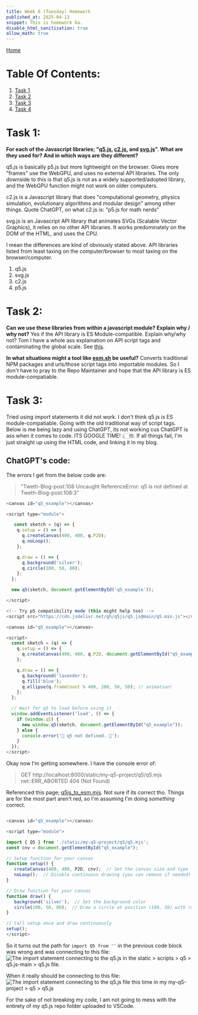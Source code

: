 ```yaml
---
title: Week 6 (Tuesday) Homework
published_at: 2025-04-13
snippet: This is homework 6a.
disable_html_sanitization: true
allow_math: true
---
```


[Home](https://cclanchublo6.deno.dev/)

# Table Of Contents:

1. [Task 1](https://cclanchublo6.deno.dev/Tweth-Blog-post#task-1)
2. [Task 2](https://cclanchublo6.deno.dev/Tweth-Blog-post#task-2)
3. [Task 3](#)
4. [Task 4](#)

# Task 1:

**For each of the Javascript libraries; "[q5.js](https://q5js.org/home/), [c2.js](https://c2js.org/), and [svg.js](https://svgjs.dev/docs/3.2/)". What are they used for? And in which ways are they different?**

q5.js is basically p5.js but more lightweight on the browser. Gives more "frames" use the WebGPU, and uses no external API libraries. The only downside to this is that q5.js is not as a widely supported/adopted library, and the WebGPU function might not work on older computers.

c2.js is a Javascript library that does "computational geometry, physics simulation, evolutionary algorithms and modular design" among other things. Quote ChatGPT, on what c2.js is: "p5.js for math nerds"

svg.js is an Javascript API library that animates SVGs (Scalable Vector Graphics), it relies on no other API libraries. It works predominately on the DOM of the HTML, and uses the CPU.

I mean the differences are kind of obviously stated above. API libraries listed from least taxing on the computer/browser to most taxing on the browser/computer.

1. q5.js
2. svg.js
3. c2.js
4. p5.js

# Task 2:

**Can we use these libraries from within a javascript module? Explain why / why not?**
Yes if the API library is ES Module-compatible. Explain why/why not? Tom I have a whole ass explaination on API script tags and contaminating the global scale. See [this](https://cclanchublo6.deno.dev/JavascriptConceptReview#api-libraries--es-module-compatibility).

**In what situations might a tool like [esm.sh](https://esm.sh/#tsx) be useful?**
Converts traditional NPM packages and urls/those script tags into importable modules. So I don't have to pray to the Repo Maintainer and hope that the API library is ES module-compatiable.

# Task 3:

Tried using import statements it did not work. I don't think q5.js is ES module-compatiable. Going with the old traditional way of script tags. Below is me being lazy and using ChatGPT, its not working cus ChatGPT is ass when it comes to code. ITS GOOGLE TIME! 👆🏻🤓. If all things fail, I'm just straight up using the HTML code, and linking it in my blog.

## ChatGPT's code:

The errors I get from the below code are:

> "Tweth-Blog-post:108 Uncaught ReferenceError: q5 is not defined at Tweth-Blog-post:108:3"

```js
<canvas id="q5_example"></canvas>

<script type="module">

   const sketch = (q) => {
    q.setup = () => {
      q.createCanvas(400, 400, q.P2D);
      q.noLoop();
    };

    q.draw = () => {
      q.background('silver');
      q.circle(100, 50, 80);
    };
  };

  new q5(sketch, document.getElementById('q5_example'));

</script>
```

```js
<!-- Try p5 compatibility mode (this might help too) -->
<script src="https://cdn.jsdelivr.net/gh/q5js/q5.js@main/q5.min.js"></script>

<canvas id="q5_example"></canvas>

<script>
  const sketch = (q) => {
    q.setup = () => {
      q.createCanvas(400, 400, q.P2D, document.getElementById("q5_example"));
    };

    q.draw = () => {
      q.background('lavender');
      q.fill('blue');
      q.ellipse(q.frameCount % 400, 200, 50, 50); // animation!
    };
  };

  // Wait for q5 to load before using it
  window.addEventListener('load', () => {
    if (window.q5) {
      new window.q5(sketch, document.getElementById("q5_example"));
    } else {
      console.error('🥲 q5 not defined. 🥲');
    }
  });
</script>
```

Okay now I'm getting somewhere. I have the console error of:

> GET http://localhost:8000/static/my-q5-project/q5/q5.mjs net::ERR_ABORTED 404 (Not Found)

Referenced this page; [q5js_to_esm.mjs](https://gist.github.com/GoToLoop/f3787d5ceab12ad5e1d26cca083f40df). Not sure if its correct tho. Things are for the most part aren't red, so I'm assuming I'm doing _something_ correct.

```js

<canvas id="q5_example"></canvas>

<script type="module">

import { Q5 } from './static/my-q5-project/q5/q5.mjs';
const cnv = document.getElementById("q5_example");

// Setup function for your canvas
function setup() {
   createCanvas(400, 400, P2D, cnv);  // Set the canvas size and type
   noLoop();  // Disable continuous drawing (you can remove if needed)
}

// Draw function for your canvas
function draw() {
   background('silver');  // Set the background color
   circle(100, 50, 80);  // Draw a circle at position (100, 50) with radius 80
}

// Call setup once and draw continuously
setup();
</script>
```

So it turns out the path for `import Q5 from ''` in the previous code block was wrong and was connecting to this file:
![The import statement connecting to the q5.js in the static > scripts > q5 > q5.js-main > q5.js file.](Wrong.png)

When it really should be connecting to this file:
![The import statement connecting to the q5.js file this time in my my-q5-project > q5 > q5.js](Right.png)

For the sake of not breaking my code, I am not going to mess with the entirety of my q5.js repo folder uploaded to VSCode.

<canvas id="q5_test"></canvas>

<script type="module">
  import Q5 from './my-q5-project/q5/q5.js'
  const div = document.getElementById (`q5_test`)
  const width = div.parentNode.scrollWidth
  const height = width * 9 / 16

  const q = new Q5 ("instance")
  console.log (q)

  const logos = [
    'static/assets/Car1.png',
    'static/assets/MaxwellCar.png',
    'static/assets/smudgecar.png',
  ]

  const BounceCar = logos[Math.floor(Maths.random() * logo.length)]
  let img;

  q.preload = () => {
    img = q.loadImage(BounceCar);
  }

  const post = {
    x: Math.random() * width,
    y: Math.random() * height,
    // Places the Car.png on a random position on the canvas.

    vx: (Math.random() < 0.5 ? -1 : 1) * 2,
    vy: (Math.random() < 0.5 ? -1 : 1) * 2,
    // Choose a random number [0,1), if the no. is less than 0.5 then
    // yeetus the catus in a negative "-1" direction, if not then yeetus
    // the catus in a positive direction "+1". 
    // The "*2" is there to give the car a speed of "2 pixels per frame"
  }

  q.setup = () => {
    q.createCanvas (width, height)
  }

  q.draw = () => {
    q.background (`turquoise`)
  }

</script>
